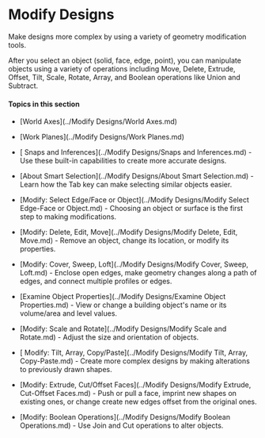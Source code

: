 # Modify Designs

Make designs more complex by using a variety of geometry modification tools.
 

After you select an object (solid, face, edge, point), you can manipulate objects using a variety of operations including Move, Delete, Extrude, Offset, Tilt, Scale, Rotate, Array, and Boolean operations like Union and Subtract.

  

#### Topics in this section

* [World Axes](../Modify Designs/World Axes.md)

* [Work Planes](../Modify Designs/Work Planes.md)

* [ Snaps and Inferences](../Modify Designs/Snaps and Inferences.md) - Use these built-in capabilities to create more accurate designs.

* [About Smart Selection](../Modify Designs/About Smart Selection.md) - Learn how the Tab key can make selecting similar objects easier.

* [Modify: Select Edge/Face or Object](../Modify Designs/Modify Select Edge-Face or Object.md) - Choosing an object or surface is the first step to making modifications.

* [Modify: Delete, Edit, Move](../Modify Designs/Modify Delete, Edit, Move.md) - Remove an object, change its location, or modify its properties.

* [Modify: Cover, Sweep, Loft](../Modify Designs/Modify Cover, Sweep, Loft.md) - Enclose open edges, make geometry changes along a path of edges, and connect multiple profiles or edges.

* [Examine Object Properties](../Modify Designs/Examine Object Properties.md) - View or change a building object's name or its volume/area and level values.

* [Modify: Scale and Rotate](../Modify Designs/Modify Scale and Rotate.md) - Adjust the size and orientation of objects.

* [ Modify: Tilt, Array, Copy/Paste](../Modify Designs/Modify Tilt, Array, Copy-Paste.md) - Create more complex designs by making alterations to previously drawn shapes.

* [Modify: Extrude, Cut/Offset Faces](../Modify Designs/Modify Extrude, Cut-Offset Faces.md) - Push or pull a face, imprint new shapes on existing ones, or change create new edges offset from the original ones.

* [Modify: Boolean Operations](../Modify Designs/Modify Boolean Operations.md) - Use Join and Cut operations to alter objects.

